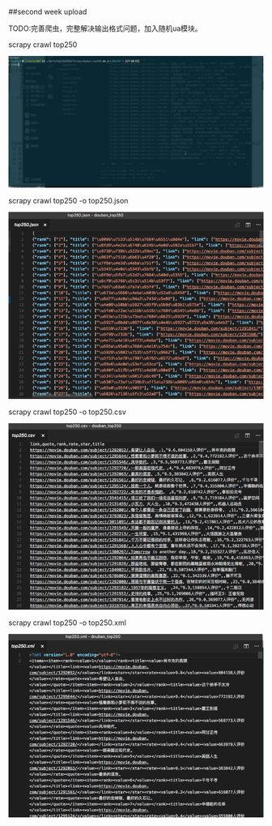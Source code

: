 ##second week upload

TODO:完善爬虫，完整解决输出格式问题，加入随机ua模块。


scrapy crawl top250

![gif](https://github.com/livexia/douban_top250/blob/master/screenshots/run.gif)

scrapy crawl top250 -o top250.json

![image](https://github.com/livexia/douban_top250/blob/master/screenshots/json.png)

scrapy crawl top250 -o top250.csv

![image](https://github.com/livexia/douban_top250/blob/master/screenshots/csv.png)

scrapy crawl top250 -o top250.xml

![image](https://github.com/livexia/douban_top250/blob/master/screenshots/xml.png)